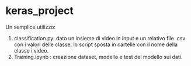 # keras_project

Un semplice utilizzo:
1. classification.py: dato un insieme di video in input e un relativo file .csv con i valori delle classe, lo script sposta in cartelle con il nome della classe i video.
2. Training.ipynb : creazione dataset, modello e test del modello sui dati.
